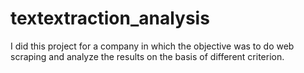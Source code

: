 # textextraction_analysis
I did this project for a company in which the objective was to do web scraping and analyze the results on the basis of different criterion. 
